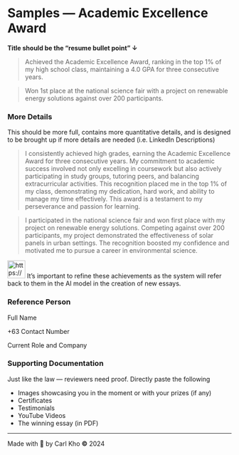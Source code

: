 # Samples — Academic Excellence Award

**Title should be the “resume bullet point” ↓** 

> Achieved the Academic Excellence Award, ranking in the top 1% of my high school class, maintaining a 4.0 GPA for three consecutive years.
> 

> Won 1st place at the national science fair with a project on renewable energy solutions against over 200 participants.
> 

### More Details

This should be more full, contains more quantitative details, and is designed to be brought up if more details are needed (i.e. LinkedIn Descriptions)

> I consistently achieved high grades, earning the Academic Excellence Award for three consecutive years. My commitment to academic success involved not only excelling in coursework but also actively participating in study groups, tutoring peers, and balancing extracurricular activities. This recognition placed me in the top 1% of my class, demonstrating my dedication, hard work, and ability to manage my time effectively. This award is a testament to my perseverance and passion for learning.
> 

> I participated in the national science fair and won first place with my project on renewable energy solutions. Competing against over 200 participants, my project demonstrated the effectiveness of solar panels in urban settings. The recognition boosted my confidence and motivated me to pursue a career in environmental science.
> 

<aside>
<img src="https://www.notion.so/icons/report_blue.svg" alt="https://www.notion.so/icons/report_blue.svg" width="40px" /> It’s important to refine these achievements as the system will refer back to them in the AI model in the creation of new essays.

</aside>

### Reference Person

Full Name

+63 Contact Number

Current Role and Company

### Supporting Documentation

Just like the law — reviewers need proof. Directly paste the following 

- Images showcasing you in the moment or with your prizes (if any)
- Certificates
- Testimonials
- YouTube Videos
- The winning essay (in PDF)

---

Made with 💖 by Carl Kho **©** 2024